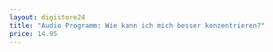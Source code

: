 ```yaml
---
layout: digistore24
title: "Audio Programm: Wie kann ich mich besser konzentrieren?"
price: 14.95
---
```

